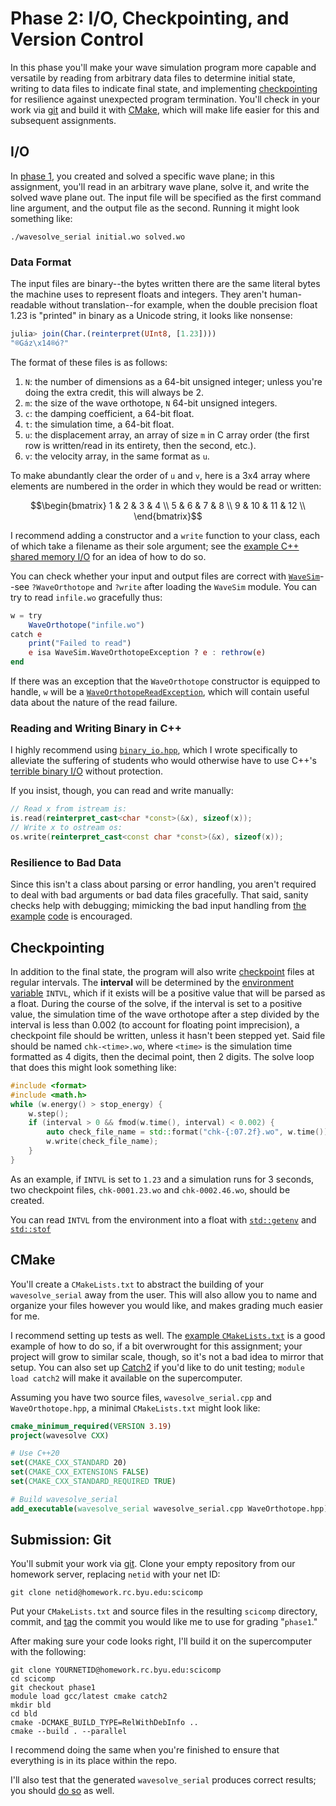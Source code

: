 ---
---

# Phase 2: I/O, Checkpointing, and Version Control

In this phase you'll make your wave simulation program more capable and versatile by reading from arbitrary data files to determine initial state, writing to data files to indicate final state, and implementing [checkpointing](../readings/checkpointing.md) for resilience against unexpected program termination. You'll check in your work via [git](../readings/version-control.md) and build it with [CMake](../readings/cmake.md), which will make life easier for this and subsequent assignments.





## I/O

In [phase 1](phase1.md), you created and solved a specific wave plane; in this assignment, you'll read in an arbitrary wave plane, solve it, and write the solved wave plane out. The input file will be specified as the first command line argument, and the output file as the second. Running it might look something like:

```shell
./wavesolve_serial initial.wo solved.wo
```

### Data Format

The input files are binary--the bytes written there are the same literal bytes the machine uses to represent floats and integers. They aren't human-readable without translation--for example, when the double precision float 1.23 is "printed" in binary as a Unicode string, it looks like nonsense:

```julia
julia> join(Char.(reinterpret(UInt8, [1.23])))
"®Gáz\x14®ó?"
```

The format of these files is as follows:

1. `N`: the number of dimensions as a 64-bit unsigned integer; unless you're doing the extra credit, this will always be 2.
1. `m`: the size of the wave orthotope, `N` 64-bit unsigned integers.
1. `c`: the damping coefficient, a 64-bit float.
1. `t`: the simulation time, a 64-bit float.
1. `u`: the displacement array, an array of size `m` in C array order (the first row is written/read in its entirety, then the second, etc.).
1. `v`: the velocity array, in the same format as `u`.

To make abundantly clear the order of `u` and `v`, here is a 3x4 array where elements are numbered in the order in which they would be read or written:

$$\begin{bmatrix}
    1 &  2 &  3 &  4 \\
    5 &  6 &  7 &  8 \\
    9 & 10 & 11 & 12 \\
\end{bmatrix}$$

I recommend adding a constructor and a `write` function to your class, each of which take a filename as their sole argument; see the [example C++ shared memory I/O](https://github.com/BYUHPC/sci-comp-course-example-cxx/blob/main/src/MountainRangeSharedMem.hpp) for an idea of how to do so.

You can check whether your input and output files are correct with [`WaveSim`](https://github.com/BYUHPC/WaveSim.jl)--see `?WaveOrthotope` and `?write` after loading the `WaveSim` module. You can try to read `infile.wo` gracefully thus:

```julia
w = try
    WaveOrthotope("infile.wo")
catch e
    print("Failed to read")
    e isa WaveSim.WaveOrthotopeException ? e : rethrow(e)
end
```

If there was an exception that the `WaveOrthotope` constructor is equipped to handle, `w` will be a [`WaveOrthotopeReadException`](https://github.com/BYUHPC/WaveSim.jl/blob/main/src/io.jl#L20), which will contain useful data about the nature of the read failure.

### Reading and Writing Binary in C++

I highly recommend using [`binary_io.hpp`](https://github.com/BYUHPC/simple-cxx-binary-io), which I wrote specifically to alleviate the suffering of students who would otherwise have to use C++'s [terrible binary I/O](https://martincmartin.com/2015/02/02/writing-to-a-binary-stream-in-cc-harder-than-it-should-be/) without protection.

If you insist, though, you can read and write manually:

```c++
// Read x from istream is:
is.read(reinterpret_cast<char *const>(&x), sizeof(x));
// Write x to ostream os:
os.write(reinterpret_cast<const char *const>(&x), sizeof(x));
```

### Resilience to Bad Data

Since this isn't a class about parsing or error handling, you aren't required to deal with bad arguments or bad data files gracefully. That said, sanity checks help with debugging; mimicking the bad input handling from [the](https://github.com/BYUHPC/sci-comp-course-example-cxx/blob/main/src/run_solver.hpp#L42) [example](https://github.com/BYUHPC/sci-comp-course-example-cxx/blob/main/src/MountainRange.hpp#L155) [code](https://github.com/BYUHPC/sci-comp-course-example-cxx/blob/main/src/MountainRangeSharedMem.hpp#L26) is encouraged.



## Checkpointing

In addition to the final state, the program will also write [checkpoint](../readings/checkpointing.md) files at regular intervals. The **interval** will be determined by the [environment variable](../readings/environment-variables.md) `INTVL`, which if it exists will be a positive value that will be parsed as a float. During the course of the solve, if the interval is set to a positive value, the simulation time of the wave orthotope after a step divided by the interval is less than 0.002 (to account for floating point imprecision), a checkpoint file should be written, unless it hasn't been stepped yet. Said file should be named `chk-<time>.wo`, where `<time>` is the simulation time formatted as 4 digits, then the decimal point, then 2 digits. The solve loop that does this might look something like:

```c++
#include <format>
#include <math.h>
while (w.energy() > stop_energy) {
    w.step();
    if (interval > 0 && fmod(w.time(), interval) < 0.002) {
        auto check_file_name = std::format("chk-{:07.2f}.wo", w.time());
        w.write(check_file_name);
    }
}
```

As an example, if `INTVL` is set to `1.23` and a simulation runs for 3 seconds, two checkpoint files, `chk-0001.23.wo` and `chk-0002.46.wo`, should be created.

You can read `INTVL` from the environment into a float with [`std::getenv`](https://en.cppreference.com/w/cpp/utility/program/getenv) and [`std::stof`](https://en.cppreference.com/w/cpp/string/basic_string/stof)



## CMake

You'll create a `CMakeLists.txt` to abstract the building of your `wavesolve_serial` away from the user. This will also allow you to name and organize your files however you would like, and makes grading much easier for me.

I recommend setting up tests as well. The [example `CMakeLists.txt`](https://github.com/BYUHPC/sci-comp-course-example-cxx/blob/main/CMakeLists.txt#L79) is a good example of how to do so, if a bit overwrought for this assignment; your project will grow to similar scale, though, so it's not a bad idea to mirror that setup. You can also set up [Catch2](https://github.com/catchorg/Catch2/blob/devel/docs/cmake-integration.md) if you'd like to do unit testing; `module load catch2` will make it available on the supercomputer.

Assuming you have two source files, `wavesolve_serial.cpp` and `WaveOrthotope.hpp`, a minimal `CMakeLists.txt` might look like:

```cmake
cmake_minimum_required(VERSION 3.19)
project(wavesolve CXX)

# Use C++20
set(CMAKE_CXX_STANDARD 20)
set(CMAKE_CXX_EXTENSIONS FALSE)
set(CMAKE_CXX_STANDARD_REQUIRED TRUE)

# Build wavesolve_serial
add_executable(wavesolve_serial wavesolve_serial.cpp WaveOrthotope.hpp)
```



## Submission: Git

You'll submit your work via [git](../readings/version-control.md). Clone your empty repository from our homework server, replacing `netid` with your net ID:

```shell
git clone netid@homework.rc.byu.edu:scicomp
```

Put your `CMakeLists.txt` and source files in the resulting `scicomp` directory, commit, and [tag](https://git-scm.com/book/en/v2/Git-Basics-Tagging) the commit you would like me to use for grading "`phase1`."

After making sure your code looks right, I'll build it on the supercomputer with the following:

```shell
git clone YOURNETID@homework.rc.byu.edu:scicomp
cd scicomp
git checkout phase1
module load gcc/latest cmake catch2
mkdir bld
cd bld
cmake -DCMAKE_BUILD_TYPE=RelWithDebInfo ..
cmake --build . --parallel
```

I recommend doing the same when you're finished to ensure that everything is in its place within the repo.

I'll also test that the generated `wavesolve_serial` produces correct results; you should [do so](../resources.md#the-project) as well.
